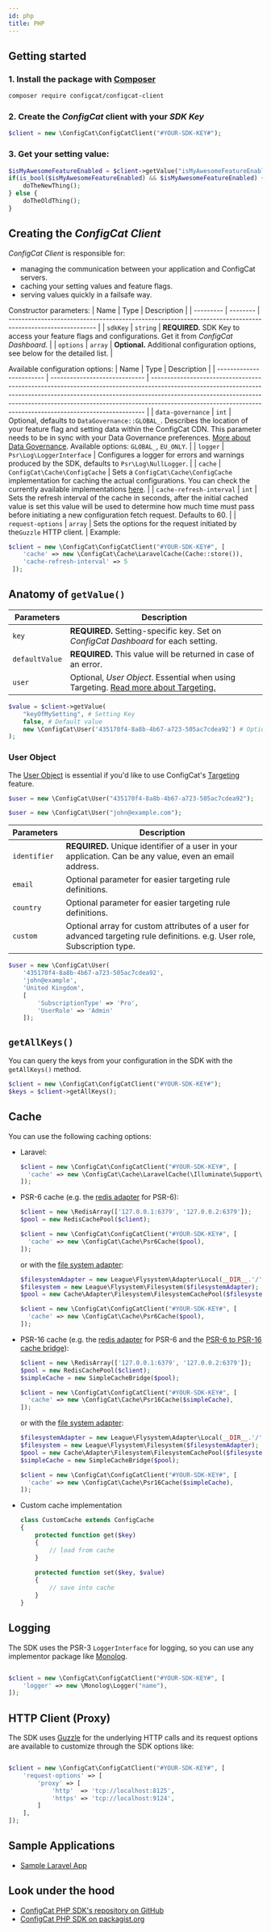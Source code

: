 ```yaml
---
id: php
title: PHP
---
```

## Getting started
### 1. Install the package with [Composer](https://getcomposer.org/)
```bash
composer require configcat/configcat-client
```

### 2. Create the *ConfigCat* client with your *SDK Key*
```php
$client = new \ConfigCat\ConfigCatClient("#YOUR-SDK-KEY#");
```

### 3. Get your setting value:
```php
$isMyAwesomeFeatureEnabled = $client->getValue("isMyAwesomeFeatureEnabled", false);
if(is_bool($isMyAwesomeFeatureEnabled) && $isMyAwesomeFeatureEnabled) {
    doTheNewThing();
} else {
    doTheOldThing();
}
```

## Creating the *ConfigCat Client*
*ConfigCat Client* is responsible for:
- managing the communication between your application and ConfigCat servers.
- caching your setting values and feature flags.
- serving values quickly in a failsafe way.

Constructor parameters:
| Name      | Type     | Description                                                                                               |
| --------- | -------- | --------------------------------------------------------------------------------------------------------- |
| `sdkKey`  | `string` | **REQUIRED.** SDK Key to access your feature flags and configurations. Get it from *ConfigCat Dashboard*. |
| `options` | `array`  | **Optional.** Additional configuration options, see below for the detailed list.                          |

Available configuration options:
| Name                     | Type                          | Description                                                                                                                                                                                                                                                                                                            |
| ------------------------ | ----------------------------- | ---------------------------------------------------------------------------------------------------------------------------------------------------------------------------------------------------------------------------------------------------------------------------------------------------------------------- |
| `data-governance`        | `int`                         | Optional, defaults to `DataGovernance::GLOBAL_`. Describes the location of your feature flag and setting data within the ConfigCat CDN. This parameter needs to be in sync with your Data Governance preferences. [More about Data Governance](dadvanced/data-governance.md). Available options: `GLOBAL_`, `EU_ONLY`. |
| `logger`                 | `Psr\Log\LoggerInterface`     | Configures a logger for errors and warnings produced by the SDK, defaults to `Psr\Log\NullLogger`.                                                                                                                                                                                                                     |
| `cache`                  | `ConfigCat\Cache\ConfigCache` | Sets a `ConfigCat\Cache\ConfigCache` implementation for caching the actual configurations. You can check the currently available implementations [here](https://github.com/configcat/php-sdk/tree/master/src/Cache).                                                                                                   |
| `cache-refresh-interval` | `int`                         | Sets the refresh interval of the cache in seconds, after the initial cached value is set this value will be used to determine how much time must pass before initiating a new configuration fetch request. Defaults to 60.                                                                                             |
| `request-options`        | `array`                       | Sets the options for the request initiated by the`Guzzle` HTTP client.                                                                                                                                                                                                                                                 |
Example:
```php
$client = new \ConfigCat\ConfigCatClient("#YOUR-SDK-KEY#", [
    'cache' => new \ConfigCat\Cache\LaravelCache(Cache::store()),
    'cache-refresh-interval' => 5
 ]);
```


## Anatomy of `getValue()`
| Parameters     | Description                                                                                                  |
| -------------- | ------------------------------------------------------------------------------------------------------------ |
| `key`          | **REQUIRED.** Setting-specific key. Set on *ConfigCat Dashboard* for each setting.                           |
| `defaultValue` | **REQUIRED.** This value will be returned in case of an error.                                               |
| `user`         | Optional, *User Object*. Essential when using Targeting. [Read more about Targeting.](advanced/targeting.md) |
```php
$value = $client->getValue(
    "keyOfMySetting", # Setting Key
    false, # Default value
    new \ConfigCat\User('435170f4-8a8b-4b67-a723-505ac7cdea92') # Optional User Object
);
```

### User Object
The [User Object](../advanced/user-object.md) is essential if you'd like to use ConfigCat's [Targeting](advanced/targeting.md) feature. 
```php
$user = new \ConfigCat\User("435170f4-8a8b-4b67-a723-505ac7cdea92");
```
```php
$user = new \ConfigCat\User("john@example.com");  
```
| Parameters   | Description                                                                                                                |
| ------------ | -------------------------------------------------------------------------------------------------------------------------- |
| `identifier` | **REQUIRED.** Unique identifier of a user in your application. Can be any value, even an email address.                    |
| `email`      | Optional parameter for easier targeting rule definitions.                                                                  |
| `country`    | Optional parameter for easier targeting rule definitions.                                                                  |
| `custom`     | Optional array for custom attributes of a user for advanced targeting rule definitions. e.g. User role, Subscription type. |
```php
$user = new \ConfigCat\User(
    '435170f4-8a8b-4b67-a723-505ac7cdea92', 
    'john@example', 
    'United Kingdom', 
    [
        'SubscriptionType' => 'Pro', 
        'UserRole' => 'Admin'
    ]);
```

## `getAllKeys()`
You can query the keys from your configuration in the SDK with the `getAllKeys()` method.

```php
$client = new \ConfigCat\ConfigCatClient("#YOUR-SDK-KEY#");
$keys = $client->getAllKeys();
```

## Cache
You can use the following caching options:
* Laravel:
  ```php
  $client = new \ConfigCat\ConfigCatClient("#YOUR-SDK-KEY#", [
    'cache' => new \ConfigCat\Cache\LaravelCache(\Illuminate\Support\Facades\Cache::store()),
  ]);
  ```
* PSR-6 cache (e.g. the [redis adapter](https://github.com/php-cache/redis-adapter) for PSR-6):
  ```php
  $client = new \RedisArray(['127.0.0.1:6379', '127.0.0.2:6379']);
  $pool = new RedisCachePool($client);

  $client = new \ConfigCat\ConfigCatClient("#YOUR-SDK-KEY#", [
    'cache' => new \ConfigCat\Cache\Psr6Cache($pool),
  ]);
  ```
  or with the [file system adapter](https://github.com/php-cache/filesystem-adapter):
  ```php
  $filesystemAdapter = new League\Flysystem\Adapter\Local(__DIR__.'/');
  $filesystem = new League\Flysystem\Filesystem($filesystemAdapter);
  $pool = new Cache\Adapter\Filesystem\FilesystemCachePool($filesystem);

  $client = new \ConfigCat\ConfigCatClient("#YOUR-SDK-KEY#", [
    'cache' => new \ConfigCat\Cache\Psr6Cache($pool),
  ]);
  ```
* PSR-16 cache (e.g. the [redis adapter](https://github.com/php-cache/redis-adapter) for PSR-6 and the [PSR-6 to PSR-16 cache bridge](https://github.com/php-cache/simple-cache-bridge)):
  ```php
  $client = new \RedisArray(['127.0.0.1:6379', '127.0.0.2:6379']);
  $pool = new RedisCachePool($client);
  $simpleCache = new SimpleCacheBridge($pool);

  $client = new \ConfigCat\ConfigCatClient("#YOUR-SDK-KEY#", [
    'cache' => new \ConfigCat\Cache\Psr16Cache($simpleCache),
  ]);
  ```
  or with the [file system adapter](https://github.com/php-cache/filesystem-adapter):
  ```php
  $filesystemAdapter = new League\Flysystem\Adapter\Local(__DIR__.'/');
  $filesystem = new League\Flysystem\Filesystem($filesystemAdapter);
  $pool = new Cache\Adapter\Filesystem\FilesystemCachePool($filesystem);
  $simpleCache = new SimpleCacheBridge($pool);

  $client = new \ConfigCat\ConfigCatClient("#YOUR-SDK-KEY#", [
    'cache' => new \ConfigCat\Cache\Psr16Cache($simpleCache),
  ]);
  ```
* Custom cache implementation
  ```php
  class CustomCache extends ConfigCache
  { 
      protected function get($key)
      {
          // load from cache
      } 
    
      protected function set($key, $value)
      {
          // save into cache
      }
  }
  ```

## Logging
The SDK uses the PSR-3 `LoggerInterface` for logging, so you can use any implementor package like [Monolog](https://github.com/Seldaek/monolog).
```php

$client = new \ConfigCat\ConfigCatClient("#YOUR-SDK-KEY#", [
    'logger' => new \Monolog\Logger("name"),
]);
```

## HTTP Client (Proxy)
The SDK uses [Guzzle](http://docs.guzzlephp.org/en/stable/index.html) for the underlying HTTP calls and its request options are available to customize through the SDK options like:
```php

$client = new \ConfigCat\ConfigCatClient("#YOUR-SDK-KEY#", [
    'request-options' => [
        'proxy' => [
            'http'  => 'tcp://localhost:8125',
            'https' => 'tcp://localhost:9124',
        ]
    ],
]);
```

## Sample Applications
- [Sample Laravel App](https://github.com/configcat/php-sdk/tree/master/samples/laravel)

## Look under the hood
- [ConfigCat PHP SDK's repository on GitHub](https://github.com/configcat/php-sdk)
- [ConfigCat PHP SDK on packagist.org](https://packagist.org/packages/configcat/configcat-client)
